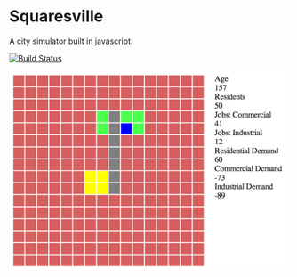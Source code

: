 Squaresville
============

A city simulator built in javascript.

[![Build Status](https://travis-ci.org/bensheldon/squaresville.png?branch=master)](https://travis-ci.org/bensheldon/squaresville)

![screenshot](SCREENSHOT.png)
